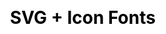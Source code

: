 ---
layout: post
title: SVG + Icon Fonts
categories: [thought]
external_link: http://jefff.co/misc/svg/
css: art
---